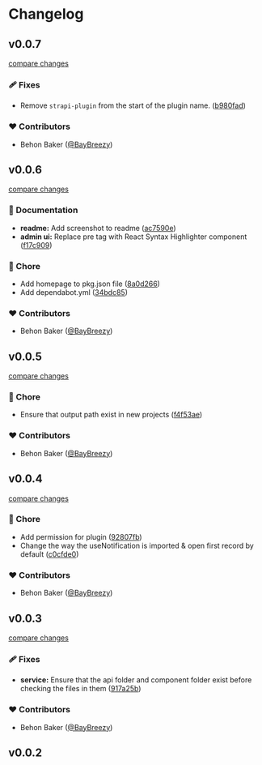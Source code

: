 # Changelog

## v0.0.7

[compare changes](https://github.com/BayBreezy/strapi-plugin-gen-types/compare/v0.0.6...v0.0.7)

### 🩹 Fixes

- Remove `strapi-plugin` from the start of the plugin name. ([b980fad](https://github.com/BayBreezy/strapi-plugin-gen-types/commit/b980fad))

### ❤️ Contributors

- Behon Baker ([@BayBreezy](http://github.com/BayBreezy))

## v0.0.6

[compare changes](https://github.com/BayBreezy/strapi-plugin-gen-types/compare/v0.0.5...v0.0.6)

### 📖 Documentation

- **readme:** Add screenshot to readme ([ac7590e](https://github.com/BayBreezy/strapi-plugin-gen-types/commit/ac7590e))
- **admin ui:** Replace pre tag with React Syntax Highlighter component ([f17c909](https://github.com/BayBreezy/strapi-plugin-gen-types/commit/f17c909))

### 🏡 Chore

- Add homepage to pkg.json file ([8a0d266](https://github.com/BayBreezy/strapi-plugin-gen-types/commit/8a0d266))
- Add dependabot.yml ([34bdc85](https://github.com/BayBreezy/strapi-plugin-gen-types/commit/34bdc85))

### ❤️ Contributors

- Behon Baker ([@BayBreezy](http://github.com/BayBreezy))

## v0.0.5

[compare changes](https://github.com/BayBreezy/strapi-plugin-gen-types/compare/v0.0.4...v0.0.5)

### 🏡 Chore

- Ensure that output path exist in new projects ([f4f53ae](https://github.com/BayBreezy/strapi-plugin-gen-types/commit/f4f53ae))

### ❤️ Contributors

- Behon Baker ([@BayBreezy](http://github.com/BayBreezy))

## v0.0.4

[compare changes](https://github.com/BayBreezy/strapi-plugin-gen-types/compare/v0.0.3...v0.0.4)

### 🏡 Chore

- Add permission for plugin ([92807fb](https://github.com/BayBreezy/strapi-plugin-gen-types/commit/92807fb))
- Change the way the useNotification is imported & open first record by default ([c0cfde0](https://github.com/BayBreezy/strapi-plugin-gen-types/commit/c0cfde0))

### ❤️ Contributors

- Behon Baker ([@BayBreezy](http://github.com/BayBreezy))

## v0.0.3

[compare changes](https://github.com/BayBreezy/strapi-plugin-gen-types/compare/v0.0.2...v0.0.3)

### 🩹 Fixes

- **service:** Ensure that the api folder and component folder exist before checking the files in them ([917a25b](https://github.com/BayBreezy/strapi-plugin-gen-types/commit/917a25b))

### ❤️ Contributors

- Behon Baker ([@BayBreezy](http://github.com/BayBreezy))

## v0.0.2
